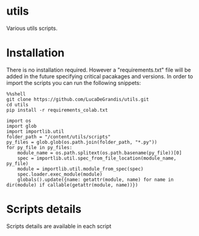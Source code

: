 # utils
Various utils scripts.

# Installation
There is no installation required. However a "requirements.txt" file will be added in the future specifying critical pacakages and versions.
In order to import the scripts you can run the following snippets:

```
%%shell
git clone https://github.com/LucaDeGrandis/utils.git
cd utils
pip install -r requirements_colab.txt
```

```
import os
import glob
import importlib.util
folder_path = "/content/utils/scripts"
py_files = glob.glob(os.path.join(folder_path, "*.py"))
for py_file in py_files:
    module_name = os.path.splitext(os.path.basename(py_file))[0]
    spec = importlib.util.spec_from_file_location(module_name, py_file)
    module = importlib.util.module_from_spec(spec)
    spec.loader.exec_module(module)
    globals().update({name: getattr(module, name) for name in dir(module) if callable(getattr(module, name))})
```

# Scripts details
Scripts details are available in each script
